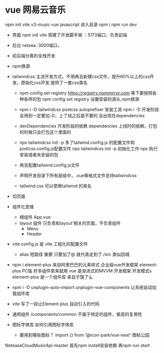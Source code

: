 # vue 网易云音乐
npm init vite
v3-music
vue
javascript
进入目录
npm i
npm run dev
- 界面
    npm init vite 搭建了开发脚手架
    ：5173端口，负责前端
- 后台
    netsea
    :3000端口，
- 前后端分离的全栈开发

- npm换源

- tailwindcss 主流开发方式，不用再去新建css文件，提升60%以上的css开发，原始化css开发 提供了一套css类名
    - npm config set registry https://registry.npmmirror.com 等下要按照各种各样的包
        npm config set registry 设置安装的源头,npm换源

    - npm i -D tailwindcss postcss autoprefixer 安装工具
        npm i -D 开发阶段会用到一定要加-D，上了线之后是不要的 会出现在dependencies

    - devDependencies 开发阶段的依赖 dependencies 上线时的依赖，打包的时候只会打包这个里面的

    - npx tailwindcss init -p 多了tailwind.config.js 的配置文件和postcss.config.js配置文件
        npx tailwindcss init -p 初始化工作
        npx 执行安装或者未安装的包

    - 再去配置tailwind.config.js文件

    - 声明开发目录下所有层级中，.vue等格式文件支持tailwindcss

    - tailwind.css
        可以使用tailwind 的类名
- 切页面
- 组件化思维
    - 根组件 App.vue
    - layout 组件 只负责和layout'相关的页面，不负责组件
        - Menu
        - Header

- vite.config.js 是 vite 工程化的配置文件
    - alias 短路径 重要
        只要加了@ 就代表走到了./src 类似回城

- npm i element-plus 来自阿里巴巴的元素样式
    企业级vue开发框架 element-plus PC版 
    好多组件拿来就用
    vue 是渐进式的MVVM 开发框架 开发模式s
    element-plus 是一个组件库 来自于饿了么

- npm i -D unplugin-auto-import unplugin-vue-components 让系统自动加载组件库
- vite 写了一段让Element plus 自动引入的代码

- 通用组件
    /components/common
    不属于特定的组件，极高的复用性

- 图标字体库 如何引用图标字体库
    - 要用到哪些图标？
        import {} from '@icon-park/vue-next'  图标公园




NeteaseCloudMusicApi-master
首先npm install安装依赖
再npm run start